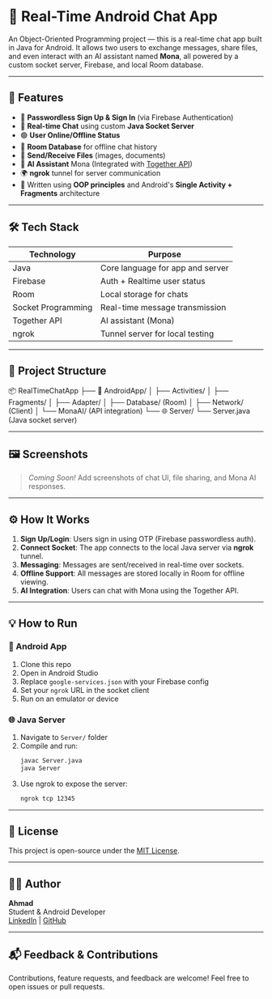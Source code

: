 # 💬 Real-Time Android Chat App

An Object-Oriented Programming project — this is a real-time chat app built in Java for Android. It allows two users to exchange messages, share files, and even interact with an AI assistant named **Mona**, all powered by a custom socket server, Firebase, and local Room database.

---

## 🚀 Features

- 🔐 **Passwordless Sign Up & Sign In** (via Firebase Authentication)
- 📡 **Real-time Chat** using custom **Java Socket Server**
- 🟢 **User Online/Offline Status**
- 💾 **Room Database** for offline chat history
- 📁 **Send/Receive Files** (images, documents)
- 🤖 **AI Assistant** Mona (Integrated with [Together API](https://www.together.ai))
- 🌍 **ngrok** tunnel for server communication
- 🔧 Written using **OOP principles** and Android's **Single Activity + Fragments** architecture

---

## 🛠️ Tech Stack

| Technology | Purpose |
|------------|---------|
| Java       | Core language for app and server |
| Firebase   | Auth + Realtime user status |
| Room       | Local storage for chats |
| Socket Programming | Real-time message transmission |
| Together API | AI assistant (Mona) |
| ngrok      | Tunnel server for local testing |

---

## 📂 Project Structure

📦 RealTimeChatApp
├── 📱 AndroidApp/
│ ├── Activities/
│ ├── Fragments/
│ ├── Adapter/
│ ├── Database/ (Room)
│ ├── Network/ (Client)
│ └── MonaAI/ (API integration)
└── 🌐 Server/
└── Server.java (Java socket server)


---

## 🖼️ Screenshots

> *Coming Soon!* Add screenshots of chat UI, file sharing, and Mona AI responses.

---

## ⚙️ How It Works

1. **Sign Up/Login**: Users sign in using OTP (Firebase passwordless auth).
2. **Connect Socket**: The app connects to the local Java server via **ngrok** tunnel.
3. **Messaging**: Messages are sent/received in real-time over sockets.
4. **Offline Support**: All messages are stored locally in Room for offline viewing.
5. **AI Integration**: Users can chat with Mona using the Together API.

---

## 💡 How to Run

### 🔧 Android App
1. Clone this repo
2. Open in Android Studio
3. Replace `google-services.json` with your Firebase config
4. Set your `ngrok` URL in the socket client
5. Run on an emulator or device

### 🌐 Java Server
1. Navigate to `Server/` folder
2. Compile and run:
    ```bash
    javac Server.java
    java Server
    ```
3. Use ngrok to expose the server:
    ```bash
    ngrok tcp 12345
    ```

---

## 📄 License

This project is open-source under the [MIT License](LICENSE).

---

## 🙋‍♂️ Author

**Ahmad**  
Student & Android Developer  
[LinkedIn](https://linkedin.com/in/360akhtar) | [GitHub](https://github.com/muhammad-ahmad-akhtar)

---

## 📬 Feedback & Contributions

Contributions, feature requests, and feedback are welcome! Feel free to open issues or pull requests.

